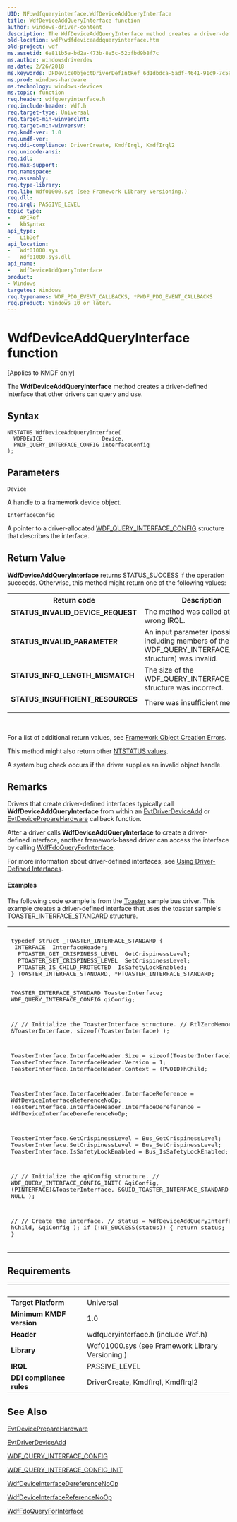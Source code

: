```yaml
---
UID: NF:wdfqueryinterface.WdfDeviceAddQueryInterface
title: WdfDeviceAddQueryInterface function
author: windows-driver-content
description: The WdfDeviceAddQueryInterface method creates a driver-defined interface that other drivers can query and use.
old-location: wdf\wdfdeviceaddqueryinterface.htm
old-project: wdf
ms.assetid: 6e811b5e-bd2a-473b-8e5c-52bfbd9b8f7c
ms.author: windowsdriverdev
ms.date: 2/26/2018
ms.keywords: DFDeviceObjectDriverDefIntRef_6d1dbdca-5adf-4641-91c9-7c59e2af6869.xml, WdfDeviceAddQueryInterface, WdfDeviceAddQueryInterface method, kmdf.wdfdeviceaddqueryinterface, wdf.wdfdeviceaddqueryinterface, wdfqueryinterface/WdfDeviceAddQueryInterface
ms.prod: windows-hardware
ms.technology: windows-devices
ms.topic: function
req.header: wdfqueryinterface.h
req.include-header: Wdf.h
req.target-type: Universal
req.target-min-winverclnt: 
req.target-min-winversvr: 
req.kmdf-ver: 1.0
req.umdf-ver: 
req.ddi-compliance: DriverCreate, KmdfIrql, KmdfIrql2
req.unicode-ansi: 
req.idl: 
req.max-support: 
req.namespace: 
req.assembly: 
req.type-library: 
req.lib: Wdf01000.sys (see Framework Library Versioning.)
req.dll: 
req.irql: PASSIVE_LEVEL
topic_type:
-	APIRef
-	kbSyntax
api_type:
-	LibDef
api_location:
-	Wdf01000.sys
-	Wdf01000.sys.dll
api_name:
-	WdfDeviceAddQueryInterface
product:
- Windows
targetos: Windows
req.typenames: WDF_PDO_EVENT_CALLBACKS, *PWDF_PDO_EVENT_CALLBACKS
req.product: Windows 10 or later.
---
```



# WdfDeviceAddQueryInterface function
<p class="CCE_Message">[Applies to KMDF only]

The <b>WdfDeviceAddQueryInterface</b> method creates a driver-defined interface that other drivers can query and use.

## Syntax

```
NTSTATUS WdfDeviceAddQueryInterface(
  WDFDEVICE                   Device,
  PWDF_QUERY_INTERFACE_CONFIG InterfaceConfig
);
```

## Parameters

`Device`

A handle to a framework device object.

`InterfaceConfig`

A pointer to a driver-allocated <a href="https://msdn.microsoft.com/library/windows/hardware/ff552439">WDF_QUERY_INTERFACE_CONFIG</a> structure that describes the interface.


## Return Value

<b>WdfDeviceAddQueryInterface</b> returns STATUS_SUCCESS if the operation succeeds. Otherwise, this method might return one of the following values:

<table>
<tr>
<th>Return code</th>
<th>Description</th>
</tr>
<tr>
<td width="40%">
<dl>
<dt><b>STATUS_INVALID_DEVICE_REQUEST</b></dt>
</dl>
</td>
<td width="60%">
The method was called at the wrong IRQL.

</td>
</tr>
<tr>
<td width="40%">
<dl>
<dt><b>STATUS_INVALID_PARAMETER</b></dt>
</dl>
</td>
<td width="60%">
An input parameter (possibly including members of the WDF_QUERY_INTERFACE_CONFIG structure) was invalid.

</td>
</tr>
<tr>
<td width="40%">
<dl>
<dt><b>STATUS_INFO_LENGTH_MISMATCH</b></dt>
</dl>
</td>
<td width="60%">
The size of the WDF_QUERY_INTERFACE_CONFIG structure was incorrect.

</td>
</tr>
<tr>
<td width="40%">
<dl>
<dt><b>STATUS_INSUFFICIENT_RESOURCES</b></dt>
</dl>
</td>
<td width="60%">
There was insufficient memory.

</td>
</tr>
</table>
 

For a list of additional return values, see <a href="https://msdn.microsoft.com/f5345c88-1c3a-4b32-9c93-c252713f7641">Framework Object Creation Errors</a>.



This method might also return other <a href="https://msdn.microsoft.com/library/windows/hardware/ff557697">NTSTATUS values</a>.



A system bug check occurs if the driver supplies an invalid object handle.

## Remarks

Drivers that create driver-defined interfaces typically call <b>WdfDeviceAddQueryInterface</b> from within an <a href="https://msdn.microsoft.com/b20db029-ee2c-4fb1-bd69-ccd2e37fdc9a">EvtDriverDeviceAdd</a> or <a href="https://msdn.microsoft.com/a3d4a983-8a75-44be-bd72-8673d89f9f87">EvtDevicePrepareHardware</a> callback function.

After a driver calls <b>WdfDeviceAddQueryInterface</b> to create a driver-defined interface, another framework-based driver can access the interface by calling <a href="https://msdn.microsoft.com/library/windows/hardware/ff547289">WdfFdoQueryForInterface</a>.

For more information about driver-defined interfaces, see <a href="https://docs.microsoft.com/en-us/windows-hardware/drivers/wdf/using-driver-defined-interfaces">Using Driver-Defined Interfaces</a>.


#### Examples

The following code example is from the <a href="https://docs.microsoft.com/en-us/windows-hardware/drivers/wdf/sample-kmdf-drivers">Toaster</a> sample bus driver. This example creates a driver-defined interface that uses the toaster sample's TOASTER_INTERFACE_STANDARD structure.

<div class="code"><span codelanguage=""><table>
<tr>
<th></th>
</tr>
<tr>
<td>
<pre>typedef struct _TOASTER_INTERFACE_STANDARD {
 INTERFACE  InterfaceHeader;
  PTOASTER_GET_CRISPINESS_LEVEL  GetCrispinessLevel;
  PTOASTER_SET_CRISPINESS_LEVEL  SetCrispinessLevel;
  PTOASTER_IS_CHILD_PROTECTED  IsSafetyLockEnabled;
} TOASTER_INTERFACE_STANDARD, *PTOASTER_INTERFACE_STANDARD;

TOASTER_INTERFACE_STANDARD  ToasterInterface;
WDF_QUERY_INTERFACE_CONFIG  qiConfig;

//
// Initialize the ToasterInterface structure.
//
RtlZeroMemory(
              &amp;ToasterInterface,
              sizeof(ToasterInterface)
              );

ToasterInterface.InterfaceHeader.Size = sizeof(ToasterInterface);
ToasterInterface.InterfaceHeader.Version = 1;
ToasterInterface.InterfaceHeader.Context = (PVOID)hChild;

ToasterInterface.InterfaceHeader.InterfaceReference =
        WdfDeviceInterfaceReferenceNoOp;
ToasterInterface.InterfaceHeader.InterfaceDereference =
        WdfDeviceInterfaceDereferenceNoOp;

ToasterInterface.GetCrispinessLevel = Bus_GetCrispinessLevel;
ToasterInterface.SetCrispinessLevel = Bus_SetCrispinessLevel;
ToasterInterface.IsSafetyLockEnabled = Bus_IsSafetyLockEnabled;

//
// Initialize the qiConfig structure.
//
WDF_QUERY_INTERFACE_CONFIG_INIT(
                                &amp;qiConfig,
                                (PINTERFACE)&amp;ToasterInterface,
                                &amp;GUID_TOASTER_INTERFACE_STANDARD,
                                NULL
                                );

//
// Create the interface.
//
status = WdfDeviceAddQueryInterface(
                                    hChild,
                                    &amp;qiConfig
                                    );
if (!NT_SUCCESS(status)) {
    return status;
}</pre>
</td>
</tr>
</table></span></div>

## Requirements
| &nbsp; | &nbsp; |
| ---- |:---- |
| **Target Platform** | Universal |
| **Minimum KMDF version** | 1.0 |
| **Header** | wdfqueryinterface.h (include Wdf.h) |
| **Library** | Wdf01000.sys (see Framework Library Versioning.) |
| **IRQL** | PASSIVE_LEVEL |
| **DDI compliance rules** | DriverCreate, KmdfIrql, KmdfIrql2 |

## See Also

<a href="https://msdn.microsoft.com/a3d4a983-8a75-44be-bd72-8673d89f9f87">EvtDevicePrepareHardware</a>



<a href="https://msdn.microsoft.com/b20db029-ee2c-4fb1-bd69-ccd2e37fdc9a">EvtDriverDeviceAdd</a>



<a href="https://msdn.microsoft.com/library/windows/hardware/ff552439">WDF_QUERY_INTERFACE_CONFIG</a>



<a href="https://msdn.microsoft.com/library/windows/hardware/ff552443">WDF_QUERY_INTERFACE_CONFIG_INIT</a>



<a href="https://msdn.microsoft.com/library/windows/hardware/ff546790">WdfDeviceInterfaceDereferenceNoOp</a>



<a href="https://msdn.microsoft.com/library/windows/hardware/ff546796">WdfDeviceInterfaceReferenceNoOp</a>



<a href="https://msdn.microsoft.com/library/windows/hardware/ff547289">WdfFdoQueryForInterface</a>